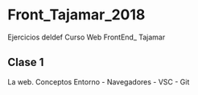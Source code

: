 # Front_Tajamar_2018
Ejercicios deldef Curso Web FrontEnd_ Tajamar


## Clase 1

La web. Conceptos
Entorno
    - Navegadores
    - VSC
    - Git